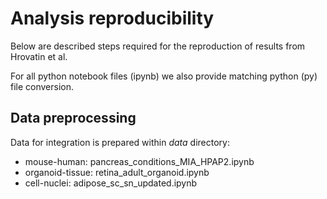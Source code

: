 # Analysis reproducibility

Below are described steps required for the reproduction of results from Hrovatin et al. 

For all python notebook files (ipynb) we also provide matching python (py) file conversion.

## Data preprocessing

Data for integration is prepared within _data_ directory:
- mouse-human: pancreas_conditions_MIA_HPAP2.ipynb
- organoid-tissue: retina_adult_organoid.ipynb
- cell-nuclei: adipose_sc_sn_updated.ipynb
